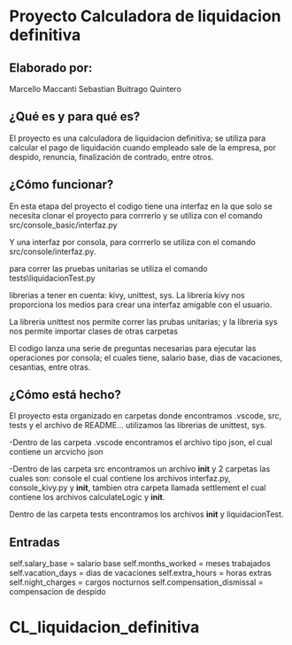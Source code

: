 # Proyecto Calculadora de liquidacion definitiva

## Elaborado por: 

Marcello Maccanti
Sebastian Buitrago Quintero


## ¿Qué es y para qué es?

El proyecto es una calculadora de liquidacion definitiva; se utiliza para calcular el pago de liquidación cuando empleado
sale de la empresa, por despido, renuncia, finalización de contrado, entre otros.

## ¿Cómo funcionar?

En esta etapa del proyecto el codigo tiene una interfaz en la que solo se necesita clonar el proyecto para corrrerlo y se utiliza con el comando src/console_basic/interfaz.py

Y una interfaz por consola, para corrrerlo se utiliza con el comando src/console/interfaz.py. 

para correr las pruebas unitarias se utiliza el comando tests\liquidacionTest.py

librerias a tener en cuenta: kivy, unittest, sys.
La libreria kivy nos proporciona los medios para crear una interfaz amigable con el usuario.

La libreria unittest nos permite correr las prubas unitarias; y la libreria sys nos permite importar clases de otras carpetas

El codigo lanza una serie de preguntas necesarias para ejecutar las operaciones por consola; el cuales tiene, salario base, dias de vacaciones,
cesantias, entre otras.

## ¿Cómo está hecho?

El proyecto esta organizado en carpetas donde encontramos .vscode, src, tests y el archivo de README... 
utilizamos las librerias de unittest, sys.

-Dentro de las carpeta .vscode encontramos el archivo tipo json, el cual contiene un arcvicho json 

-Dentro de las carpeta src encontramos un archivo __init__ y 2 carpetas las cuales son: console el cual contiene los archivos interfaz.py, console_kivy.py y __init__, tambien otra carpeta llamada settlement el cual contiene los archivos calculateLogic y __init__. 

Dentro de las carpeta tests encontramos los archivos __init__ y liquidacionTest.

## Entradas
self.salary_base = salario base
self.months_worked = meses trabajados
self.vacation_days = dias de vacaciones
self.extra_hours = horas extras
self.night_charges = cargos nocturnos
self.compensation_dismissal = compensacion de despido


# CL_liquidacion_definitiva

